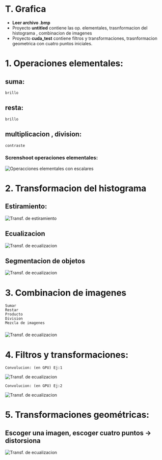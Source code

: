 # T. Grafica
- **Leer archivo .bmp**
- Proyecto **untitled** contiene las op. elementales, trasnformacion del histograma , combinacion de imagenes
- Proyecto **cuda_test** contiene filtros y transformaciones, trasnformacion geometrica con cuatro puntos iniciales.

# 1. Operaciones elementales:
## suma: 
    brillo
## resta: 
    brillo
## multiplicacion , division: 
    contraste
### Screnshoot operaciones elementales:
![Operacciones elementales con escalares](screenshots/op_lineales.png)


# 2. Transformacion del histograma
## Estiramiento: 
![Transf. de estiramiento](screenshots/estiramiento.png)
## Ecualizacion
![Transf. de ecualizacion](screenshots/ecualizar.png)
## Segmentacion de objetos
![Transf. de ecualizacion](screenshots/seg_comb.png)

# 3. Combinacion de imagenes
    Sumar
    Restar
    Producto
    Division
    Mezcla de imagenes
### 
![Transf. de ecualizacion](screenshots/combinacion.png)

# 4. Filtros y transformaciones:
	Convolucion: (en GPU) Ej:1
![Transf. de ecualizacion](screenshots/convolucion1.png)

    Convolucion: (en GPU) Ej:2
![Transf. de ecualizacion](screenshots/convolucion2.png)


# 5. Transformaciones geométricas:
## Escoger una imagen, escoger cuatro puntos -> distorsiona

![Transf. de ecualizacion](screenshots/bilineal.png)
